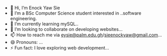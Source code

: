 - 👋 Hi, I’m Enock Yaw Sie
- 👀 I’m a BSc Computer Science student interested in ..software engineering.
- 🌱 I’m currently learning mySQL..
- 💞️ I’m looking to collaborate on developing websites...
- 📫 How to reach me via eysie@palm.edu.gh/sieenockyaw@gmail.com...
- 😄 Pronouns: ...
- ⚡ Fun fact: I love exploring web development...

<!---
En-Nya-prog/En-Nya-prog is a ✨ special ✨ repository because its `README.md` (this file) appears on your GitHub profile.
You can click the Preview link to take a look at your changes.
--->
